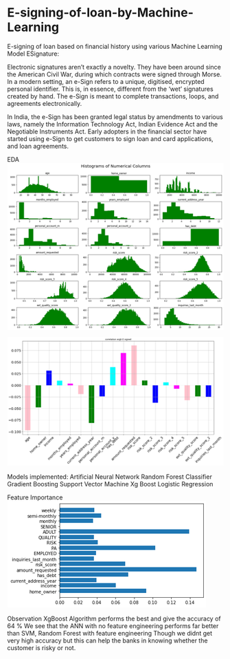 # E-signing-of-loan-by-Machine-Learning
E-signing of loan based on financial history using various Machine Learning Model
ESignature:

Electronic signatures aren’t exactly a novelty. They have been around since the American Civil War, during which contracts were signed through Morse. In a modern setting, an e-Sign refers to a unique, digitised, encrypted personal identifier. This is, in essence, different from the ‘wet’ signatures created by hand. The e-Sign is meant to complete transactions, loops, and agreements electronically.

In India, the e-Sign has been granted legal status by amendments to various laws, namely the Information Technology Act, Indian Evidence Act and the Negotiable Instruments Act. Early adopters in the financial sector have started using e-Sign to get customers to sign loan and card applications, and loan agreements.


EDA
<img src="download.png">

<img src="corr.png">

Models implemented:
Artificial Neural Network
Random Forest Classifier
Gradient Boosting
Support Vector Machine
Xg Boost
Logistic Regression

Feature Importance
<img src="feat.png">


Observation
XgBoost Algorithm performs the best and give the accuracy of 64 %
We see that the ANN with no feature engineering performs far better than SVM, Random Forest with feature engineering
Though we didnt get very high accuracy but this can help the banks in knowing whether the customer is risky or not.


